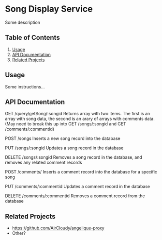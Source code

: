 # Song Display Service

Some description

## Table of Contents

1. [Usage](#usage)
1. [API Documentation](#api-documentation)
1. [Related Projects](#related-projects)

## Usage

Some instructions...

## API Documentation

GET /query/getSong/:songid
Returns array with two items. The first is an array with song data, the second is an arary of arrays with comments data.
(May need to break this up into GET /songs/:songid and GET /comments/:commentid)

POST /songs
Inserts a new song record into the database

PUT /songs/:songid
Updates a song record in the database

DELETE /songs/:songid
Removes a song record in the database, and removes any related comment records

POST /comments/
Inserts a comment record into the database for a specific song

PUT /comments/:commentid
Updates a comment record in the database

DELETE /comments/:commentid
Removes a comment record from the database

## Related Projects

  - https://github.com/AirCloudy/angelique-proxy
  - Other?

